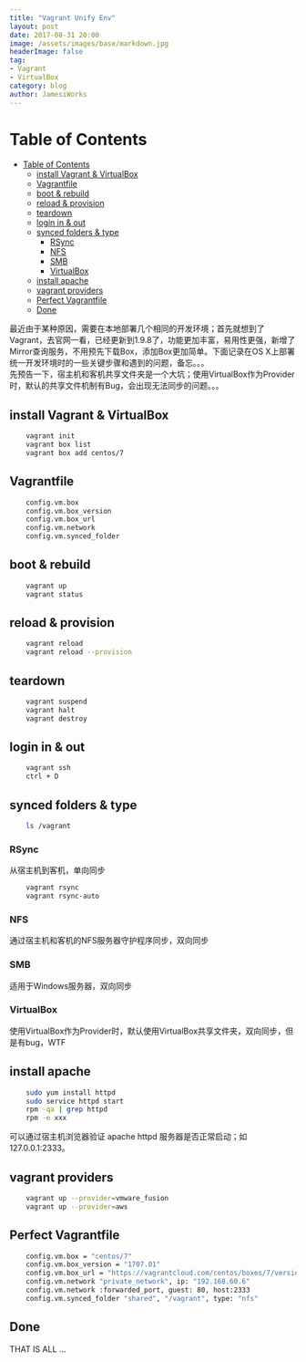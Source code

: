 ```yaml
---
title: "Vagrant Unify Env"
layout: post
date: 2017-08-31 20:00
image: /assets/images/base/markdown.jpg
headerImage: false
tag:
- Vagrant
- VirtualBox
category: blog
author: JamesiWorks
---
```


Table of Contents
=================

   * [Table of Contents](#table-of-contents)
      * [install Vagrant &amp; VirtualBox](#install-vagrant--virtualbox)
      * [Vagrantfile](#vagrantfile)
      * [boot &amp; rebuild](#boot--rebuild)
      * [reload &amp; provision](#reload--provision)
      * [teardown](#teardown)
      * [login in &amp; out](#login-in--out)
      * [synced folders &amp; type](#synced-folders--type)
         * [RSync](#rsync)
         * [NFS](#nfs)
         * [SMB](#smb)
         * [VirtualBox](#virtualbox)
      * [install apache](#install-apache)
      * [vagrant providers](#vagrant-providers)
      * [Perfect Vagrantfile](#perfect-vagrantfile)
      * [Done](#done)

最近由于某种原因，需要在本地部署几个相同的开发环境；首先就想到了Vagrant，去官网一看，已经更新到1.9.8了，功能更加丰富，易用性更强，新增了Mirror查询服务，不用预先下载Box，添加Box更加简单。下面记录在OS X上部署统一开发环境时的一些关键步骤和遇到的问题，备忘。。。<br />
先预告一下，宿主机和客机共享文件夹是一个大坑；使用VirtualBox作为Provider时，默认的共享文件机制有Bug，会出现无法同步的问题。。。<br />

## install Vagrant & VirtualBox
```sh
    vagrant init
    vagrant box list
    vagrant box add centos/7
```

## Vagrantfile
```sh
    config.vm.box
    config.vm.box_version
    config.vm.box_url
    config.vm.network
    config.vm.synced_folder
```

## boot & rebuild
```sh
    vagrant up
    vagrant status
```

## reload & provision
```sh
    vagrant reload
    vagrant reload --provision
```

## teardown
```sh
    vagrant suspend
    vagrant halt
    vagrant destroy
```

## login in & out
```sh
    vagrant ssh
    ctrl + D
```

## synced folders & type
```sh
    ls /vagrant
```

### RSync
从宿主机到客机，单向同步
```sh
    vagrant rsync
    vagrant rsync-auto
```

### NFS
通过宿主机和客机的NFS服务器守护程序同步，双向同步

### SMB
适用于Windows服务器，双向同步

### VirtualBox
使用VirtualBox作为Provider时，默认使用VirtualBox共享文件夹，双向同步，但是有bug，WTF

## install apache
```sh
    sudo yum install httpd
    sudo service httpd start
    rpm -qa | grep httpd
    rpm -e xxx
```
可以通过宿主机浏览器验证 apache httpd 服务器是否正常启动；如 127.0.0.1:2333。

## vagrant providers
```sh
    vagrant up --provider=vmware_fusion
    vagrant up --provider=aws
```

## Perfect Vagrantfile
```sh
    config.vm.box = "centos/7"
    config.vm.box_version = "1707.01"
    config.vm.box_url = "https://vagrantcloud.com/centos/boxes/7/versions/1707.01/providers/virtualbox.box"
    config.vm.network "private_network", ip: "192.168.60.6"
    config.vm.network :forwarded_port, guest: 80, host:2333
    config.vm.synced_folder "shared", "/vagrant", type: "nfs"
```

## Done
THAT IS ALL ...
